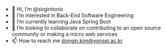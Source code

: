 - 👋 Hi, I’m @sirgintonic
- 👀 I’m interested in Back-End Software Engineering
- 🌱 I’m currently learning Java Spring Boot
- 💞️ I’m looking to collaborate on contributing to an open source community or making a micro web services
- 📫 How to reach me dongin.kim@yonsei.ac.kr

<!---
sirgintonic/sirgintonic is a ✨ special ✨ repository because its `README.md` (this file) appears on your GitHub profile.
You can click the Preview link to take a look at your changes.
--->
